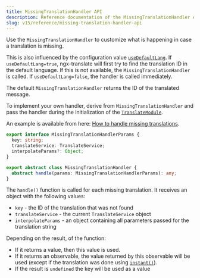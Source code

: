 ```yaml
---
title: MissingTranslationHandler API
description: Reference documentation of the MissingTranslationHandler API for ngx-translate.
slug: v15/reference/missing-translation-handler-api
---
```


Use the `MissingTranslationHandler` to customize what is happening in case
a translation is missing.

This is also influenced by the configuration value [`useDefaultLang`](/v15/reference/translate-module-api).
If `useDefaultLang=true`, ngx-translate will first try to find the translation ID in the default language.
If this is not available, the `MissingTranslationHandler` is called. If `useDefaultLang=false`, the
handler is called immediately.

The default `MissingTranslationHandler` returns the ID of the translated message.

To implement your own handler, derive from `MissingTranslationHandler` and
pass the handler during the initialization of the [`TranslateModule`](/v15/reference/translate-module-api).

An example is available from here: [How to handle missing translations](/v15/recipes/handle-missing-translations).

~~~ts
export interface MissingTranslationHandlerParams {
  key: string;
  translateService: TranslateService;
  interpolateParams?: Object;
}

export abstract class MissingTranslationHandler {
  abstract handle(params: MissingTranslationHandlerParams): any;
}
~~~

The `handle()` function is called for each missing translation. It receives an object with the following values:

* `key` - the ID of the translation that was not found
* `translateService` - the current `TranslateService` object
* `interpolateParams` - an object containing all parameters passed for the translation string

Depending on the result, of the function:

* If it returns a value, then this value is used.
* If it returns an observable, the value returned by this observable will be used (except if the translation
  was done using [`instant()`](/v15/reference/translate-service-api#instant)).
* If the result is `undefined` the key will be used as a value
